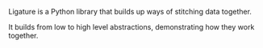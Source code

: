 Ligature is a Python library that builds up ways of stitching data together.

It builds from low to high level abstractions, demonstrating how they work together.